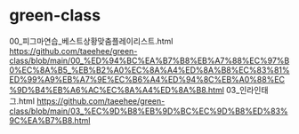 # green-class
00_피그마연습_베스트상황맞춤플레이리스트.html
https://github.com/taeehee/green-class/blob/main/00_%ED%94%BC%EA%B7%B8%EB%A7%88%EC%97%B0%EC%8A%B5_%EB%B2%A0%EC%8A%A4%ED%8A%B8%EC%83%81%ED%99%A9%EB%A7%9E%EC%B6%A4%ED%94%8C%EB%A0%88%EC%9D%B4%EB%A6%AC%EC%8A%A4%ED%8A%B8.html
03_인라인태그.html
https://github.com/taeehee/green-class/blob/main/03_%EC%9D%B8%EB%9D%BC%EC%9D%B8%ED%83%9C%EA%B7%B8.html
